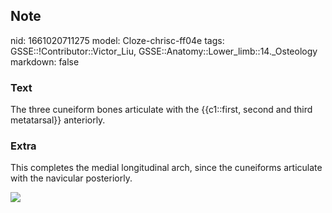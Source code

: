 ## Note
nid: 1661020711275
model: Cloze-chrisc-ff04e
tags: GSSE::!Contributor::Victor_Liu, GSSE::Anatomy::Lower_limb::14._Osteology
markdown: false

### Text
The three cuneiform bones articulate with the {{c1::first, second and third metatarsal}} anteriorly.

### Extra
This completes the medial longitudinal arch, since the cuneiforms
articulate with the navicular posteriorly.
<div><img src=
"paste-88407fb74609f3284f6d107135a2e680850d3e83.jpg"></div>
